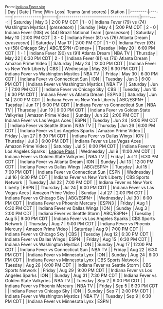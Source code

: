<small>From: [Indiana Fever site](https://fever.wnba.com/schedule?season=2025&month=all&location=all&opponent=all)</small>  
|    Day   |   Date  |     Time      |Win-Loss|                Teams (and scores)        |  Station |
|:--------:|:-------:|:-------------:|:------:|:----------------------------------------:|:--------:|
| Saturday | May 3 | 2:00 PM CDT | 1 - 0 | Indiana Fever (79) vs (74) Washington Mystics | (*preseason*) |
| Sunday | May 4 | 5:00 PM CDT | 2 - 0 | Indiana Fever (108) vs (44) Brazil National Team | (*preseason*) |
| Saturday | May 10 | 2:00 PM CDT | 3 - 0 | Indiana Fever  (81) vs (76) Atlanta Dream | (*preseason*) |
| Saturday | May 17 | 2:00 PM CDT | 1 - 0 | Indiana Fever (93) vs (58) Chicago Sky | ABC/ESPN+/Disney+ |
| Tuesday | May 20 | 6:00 PM CDT |  1 - 1 | Indiana Fever (90) vs (91) Atlanta Dream | NBA TV |
| Thursday | May 22 | 6:30 PM CDT |  2 - 1  | Indiana Fever (81) vs (76) Atlanta Dream | Amazon Prime Video |
| Saturday | May 24 | 12:00 PM CDT |       | Indiana Fever vs New York Liberty | CBS |
| Wednesday | May 28 | 6:30 PM CDT |       | Indiana Fever vs Washington Mystics | NBA TV |
| Friday | May 30 | 6:30 PM CDT |       | Indiana Fever vs Connecticut Sun | ION |
| Tuesday | Jun 3 | 6:00 PM CDT |       | Indiana Fever vs Washington Mystics | NBA TV |
| Saturday | Jun 7 | 7:00 PM CDT |       | Indiana Fever vs Chicago Sky | CBS |
| Tuesday | Jun 10 | 6:30 PM CDT |       | Indiana Fever vs Atlanta Dream | ESPN3 |
| Saturday | Jun 14 | 2:00 PM CDT |       | Indiana Fever vs New York Liberty | ABC/ESPN+ |
| Tuesday | Jun 17 | 6:00 PM CDT |       | Indiana Fever vs Connecticut Sun | NBA TV |
| Thursday | Jun 19 | 9:00 PM CDT |       | Indiana Fever vs Golden State Valkyries | Amazon Prime Video |
| Sunday | Jun 22 | 2:00 PM CDT |       | Indiana Fever vs Las Vegas Aces | ESPN |
| Tuesday | Jun 24 | 9:00 PM CDT |       | Indiana Fever vs Seattle Storm | NBA TV |
| Thursday | Jun 26 | 6:00 PM CDT |       | Indiana Fever vs Los Angeles Sparks | Amazon Prime Video |
| Friday | Jun 27 | 6:30 PM CDT |       | Indiana Fever vs Dallas Wings | ION |
| Thursday | Jul 3 | 6:00 PM CDT |       | Indiana Fever vs Las Vegas Aces | Amazon Prime Video |
| Saturday | Jul 5 | 6:00 PM CDT |       | Indiana Fever vs Los Angeles Sparks | [League Pass](https://www.wnba.com/leaguepass) |
| Wednesday | Jul 9 | 11:00 AM CDT |       | Indiana Fever vs Golden State Valkyries | NBA TV |
| Friday | Jul 11 | 6:30 PM CDT |       | Indiana Fever vs Atlanta Dream | ION |
| Sunday | Jul 13 | 12:00 PM CDT |       | Indiana Fever vs Dallas Wings | ABC/ESPN+ |
| Tuesday | Jul 15 | 7:00 PM CDT |       | Indiana Fever vs Connecticut Sun | ESPN |
| Wednesday | Jul 16 | 6:30 PM CDT |       | Indiana Fever vs New York Liberty | CBS Sports Network |
| Tuesday | Jul 22 | 7:00 PM CDT |       | Indiana Fever vs New York Liberty | ESPN |
| Thursday | Jul 24 | 6:00 PM CDT |       | Indiana Fever vs Las Vegas Aces | Amazon Prime Video |
| Sunday | Jul 27 | 2:00 PM CDT |       | Indiana Fever vs Chicago Sky | ABC/ESPN+ |
| Wednesday | Jul 30 | 6:00 PM CDT |       | Indiana Fever vs Phoenix Mercury | ESPN3 |
| Friday | Aug 1 | 6:30 PM CDT |       | Indiana Fever vs Dallas Wings | ION |
| Sunday | Aug 3 | 2:00 PM CDT |       | Indiana Fever vs Seattle Storm | ABC/ESPN+ |
| Tuesday | Aug 5 | 9:00 PM CDT |       | Indiana Fever vs Los Angeles Sparks | CBS Sports Network |
| Thursday | Aug 7 | 9:00 PM CDT |       | Indiana Fever vs Phoenix Mercury | Amazon Prime Video |
| Saturday | Aug 9 | 7:00 PM CDT |       | Indiana Fever vs Chicago Sky | CBS |
| Tuesday | Aug 12 | 6:30 PM CDT |       | Indiana Fever vs Dallas Wings | ESPN |
| Friday | Aug 15 | 6:30 PM CDT |       | Indiana Fever vs Washington Mystics | ION |
| Sunday | Aug 17 | 12:00 PM CDT |       | Indiana Fever vs Connecticut Sun | NBA TV |
| Friday | Aug 22 | 6:30 PM CDT |       | Indiana Fever vs Minnesota Lynx | ION |
| Sunday | Aug 24 | 6:00 PM CDT |       | Indiana Fever vs Minnesota Lynx | CBS Sports Network |
| Tuesday | Aug 26 | 6:00 PM CDT |       | Indiana Fever vs Seattle Storm | CBS Sports Network |
| Friday | Aug 29 | 9:00 PM CDT |       | Indiana Fever vs Los Angeles Sparks | ION |
| Sunday | Aug 31 | 7:30 PM CDT |       | Indiana Fever vs Golden State Valkyries | NBA TV |
| Tuesday | Sep 2 | 9:00 PM CDT |       | Indiana Fever vs Phoenix Mercury | NBA TV |
| Friday | Sep 5 | 6:30 PM CDT |       | Indiana Fever vs Chicago Sky | ION |
| Sunday | Sep 7 | 2:00 PM CDT |       | Indiana Fever vs Washington Mystics | NBA TV |
| Tuesday | Sep 9 | 6:30 PM CDT |       | Indiana Fever vs Minnesota Lynx | ESPN |
